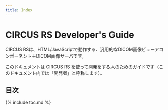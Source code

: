 ```yaml
---
title: Index
---
```


# CIRCUS RS Developer's Guide

CIRCUS RSは、HTML/JavaScriptで動作する、汎用的なDICOM画像ビューアコンポーネント＋DICOM画像サーバです。

このドキュメントは CIRCUS RS を使って開発をする人のためのガイドです（このドキュメント内では「開発者」と呼称します）。

## 目次

{% include toc.md %}

